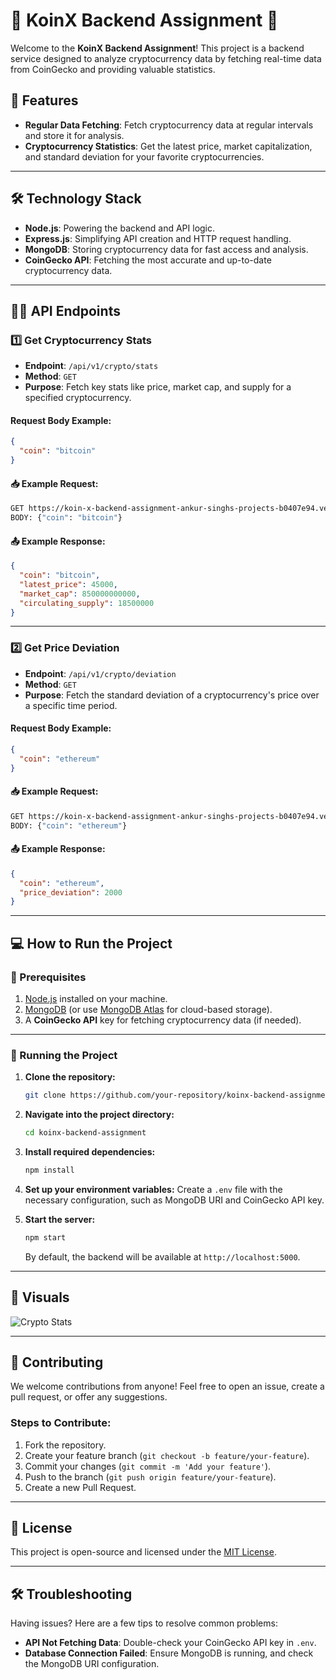 # 🌟 KoinX Backend Assignment 🌟

Welcome to the **KoinX Backend Assignment**! This project is a backend service designed to analyze cryptocurrency data by fetching real-time data from CoinGecko and providing valuable statistics.

## 🚀 Features

- **Regular Data Fetching**: Fetch cryptocurrency data at regular intervals and store it for analysis.
- **Cryptocurrency Statistics**: Get the latest price, market capitalization, and standard deviation for your favorite cryptocurrencies.

---

## 🛠️ Technology Stack

- **Node.js**: Powering the backend and API logic.
- **Express.js**: Simplifying API creation and HTTP request handling.
- **MongoDB**: Storing cryptocurrency data for fast access and analysis.
- **CoinGecko API**: Fetching the most accurate and up-to-date cryptocurrency data.

---

## 🧑‍💻 API Endpoints

### 1️⃣ Get Cryptocurrency Stats

- **Endpoint**: `/api/v1/crypto/stats`
- **Method**: `GET`
- **Purpose**: Fetch key stats like price, market cap, and supply for a specified cryptocurrency.

#### Request Body Example:
```json
{
  "coin": "bitcoin"
}
```

#### 📥 Example Request:
```bash
GET https://koin-x-backend-assignment-ankur-singhs-projects-b0407e94.vercel.app/api/v1/crypto/stats
BODY: {"coin": "bitcoin"}
```

#### 📤 Example Response:
```json
{
  "coin": "bitcoin",
  "latest_price": 45000,
  "market_cap": 850000000000,
  "circulating_supply": 18500000
}
```

---

### 2️⃣ Get Price Deviation

- **Endpoint**: `/api/v1/crypto/deviation`
- **Method**: `GET`
- **Purpose**: Fetch the standard deviation of a cryptocurrency's price over a specific time period.

#### Request Body Example:
```json
{
  "coin": "ethereum"
}
```

#### 📥 Example Request:
```bash
GET https://koin-x-backend-assignment-ankur-singhs-projects-b0407e94.vercel.app/api/v1/crypto/deviation
BODY: {"coin": "ethereum"}
```

#### 📤 Example Response:
```json
{
  "coin": "ethereum",
  "price_deviation": 2000
}
```

---

## 💻 How to Run the Project

### 📝 Prerequisites

1. [Node.js](https://nodejs.org/) installed on your machine.
2. [MongoDB](https://www.mongodb.com/try/download/community) (or use [MongoDB Atlas](https://www.mongodb.com/cloud/atlas) for cloud-based storage).
3. A **CoinGecko API** key for fetching cryptocurrency data (if needed).

---

### 🚀 Running the Project

1. **Clone the repository:**
   ```bash
   git clone https://github.com/your-repository/koinx-backend-assignment.git
   ```

2. **Navigate into the project directory:**
   ```bash
   cd koinx-backend-assignment
   ```

3. **Install required dependencies:**
   ```bash
   npm install
   ```

4. **Set up your environment variables:**
   Create a `.env` file with the necessary configuration, such as MongoDB URI and CoinGecko API key.

5. **Start the server:**
   ```bash
   npm start
   ```

   By default, the backend will be available at `http://localhost:5000`.

---

## 🎨 Visuals

![Crypto Stats](https://i.imgur.com/ZdCzSlT.png)

---

## 🤝 Contributing

We welcome contributions from anyone! Feel free to open an issue, create a pull request, or offer any suggestions.

### Steps to Contribute:
1. Fork the repository.
2. Create your feature branch (`git checkout -b feature/your-feature`).
3. Commit your changes (`git commit -m 'Add your feature'`).
4. Push to the branch (`git push origin feature/your-feature`).
5. Create a new Pull Request.

---

## 📜 License

This project is open-source and licensed under the [MIT License](LICENSE).

---

## 🛠️ Troubleshooting

Having issues? Here are a few tips to resolve common problems:

- **API Not Fetching Data**: Double-check your CoinGecko API key in `.env`.
- **Database Connection Failed**: Ensure MongoDB is running, and check the MongoDB URI configuration.
